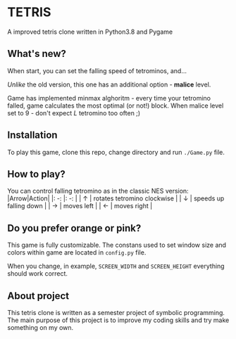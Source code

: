 # TETRIS
A improved tetris clone written in Python3.8 and Pygame

## What's new?
When start, you can set the falling speed of tetrominos, and... 

*Unlike* the old version, this one has an additional option - **malice** level.

Game has implemented minmax alghoritm - every time your tetromino falled, game calculates the most optimal (or not!) block. When malice level set to 9 - don't expect *L* tetromino too often ;) 


## Installation
To play this game, clone this repo, change directory and run ```./Game.py``` file. 

## How to play?
You can control falling tetromino as in the classic NES version:
|Arrow|Action|
|: -: |: -: |
| ↑ 	| rotates tetromino clockwise 	|
| ↓ 	| speeds up falling down 	|
| → 	| moves left 	|
| ← 	| moves right 	|

## Do you prefer orange or pink?
This game is fully customizable. The constans used to set window size and colors within game are located in ```config.py``` file.

When you change, in example, ```SCREEN_WIDTH``` and ```SCREEN_HEIGHT``` everything should work correct. 

## About project
This tetris clone is written as a semester project of symbolic programming. The main purpose of this project is to improve my coding skills and try make something on my own. 
